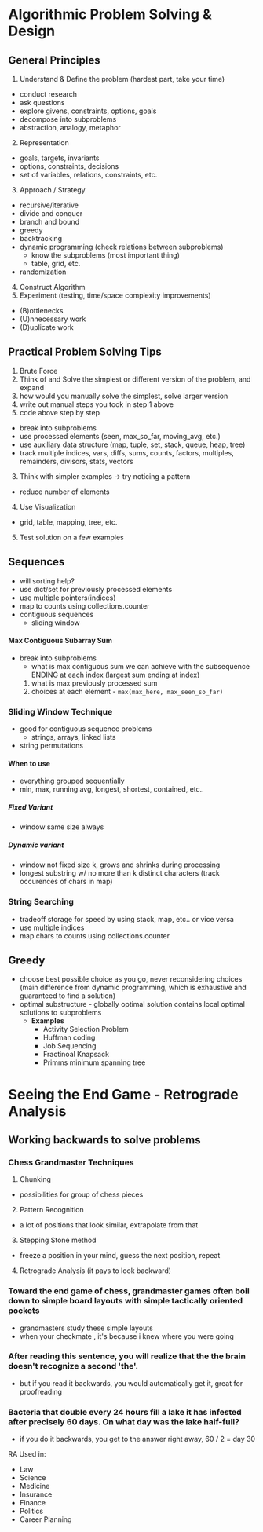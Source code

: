 # Algorithmic Problem Solving & Design
## General Principles
1. Understand & Define the problem (hardest part, take your time)
  - conduct research
  - ask questions
  - explore givens, constraints, options, goals
  - decompose into subproblems
  - abstraction, analogy, metaphor
2. Representation
  - goals, targets, invariants
  - options, constraints, decisions
  - set of variables, relations, constraints, etc.
3. Approach / Strategy
  - recursive/iterative
  - divide and conquer
  - branch and bound
  - greedy
  - backtracking
  - dynamic programming (check relations between subproblems)
    - know the subproblems (most important thing)
    - table, grid, etc.
  - randomization
4. Construct Algorithm
5. Experiment (testing, time/space complexity improvements)
  - (B)ottlenecks
  - (U)nnecessary work
  - (D)uplicate work

## Practical Problem Solving Tips
1. Brute Force
2. Think of and Solve the simplest or different version of the problem, and expand
  1. how would you manually solve the simplest, solve larger version
  2. write out manual steps you took in step 1 above
  3. code above step by step
  - break into subproblems
  - use processed elements (seen, max_so_far, moving_avg, etc.)
  - use auxiliary data structure (map, tuple, set, stack, queue, heap, tree)
  - track multiple indices, vars, diffs, sums, counts, factors, multiples, remainders, divisors, stats, vectors
3. Think with simpler examples -> try noticing a pattern
  - reduce number of elements
4. Use Visualization
  - grid, table, mapping, tree, etc.
5. Test solution on a few examples

## Sequences

- will sorting help?
- use dict/set for previously processed elements
- use multiple pointers(indices)
- map to counts using collections.counter
- contiguous sequences
  - sliding window

#### Max Contiguous Subarray Sum
  - break into subproblems
    - what is max contiguous sum we can achieve with the subsequence ENDING at each index (largest sum ending at index)
    1. what is max previously processed sum
    2. choices at each element - `max(max_here, max_seen_so_far)`

### Sliding Window Technique
- good for contiguous sequence problems
  - strings, arrays, linked lists
- string permutations

#### When to use
  - everything grouped sequentially
  - min, max, running avg, longest, shortest, contained, etc..

##### Fixed Variant
  - window same size always

##### Dynamic variant
  - window not fixed size k, grows and shrinks during processing
  - longest substring w/ no more than k distinct characters (track occurences of chars in map)

### String Searching
- tradeoff storage for speed by using stack, map, etc.. or vice versa
- use multiple indices
- map chars to counts using collections.counter

## Greedy
- choose best possible choice as you go, never reconsidering choices (main difference from dynamic programming, which is exhaustive and guaranteed to find a solution)
- optimal substructure - globally optimal solution contains local optimal solutions to subproblems
  - **Examples**
    - Activity Selection Problem
    - Huffman coding
    - Job Sequencing
    - Fractinoal Knapsack
    - Primms minimum spanning tree

# Seeing the End Game - **Retrograde Analysis**
## Working backwards to solve problems

### Chess Grandmaster Techniques

1. Chunking
  - possibilities for group of chess pieces
2. Pattern Recognition
  - a lot of positions that look similar, extrapolate from that
3. Stepping Stone method
  - freeze a position in your mind, guess the next position, repeat
4. Retrograde Analysis (it pays to look backward)

### Toward the end game of chess, grandmaster games often boil down to simple board layouts with simple tactically oriented pockets
  - grandmasters study these simple layouts
  - when your checkmate , it's because i knew where you were going

### After reading this sentence, you will realize that the the brain doesn't recognize a second 'the'.
  - but if you read it backwards, you would automatically get it, great for proofreading

### Bacteria that double every 24 hours fill a lake it has infested after precisely 60 days. On what day was the lake half-full?
  - if you do it backwards, you get to the answer right away, 60 / 2 = day 30

RA Used in:
- Law
- Science
- Medicine
- Insurance
- Finance
- Politics
- Career Planning
